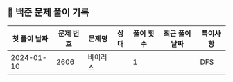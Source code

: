 ## 🚀 백준 문제 풀이 기록

| **첫 풀이 날짜** | **문제 번호** | **문제명** | **상태** | **풀이 횟수** | **최근 풀이 날짜** | **특이사항** |
|-------------|-----------|---------|--------|-----------|--------------|----------|
| 2024-01-10  | 2606      | 바이러스    |        | 1         |              | DFS      |